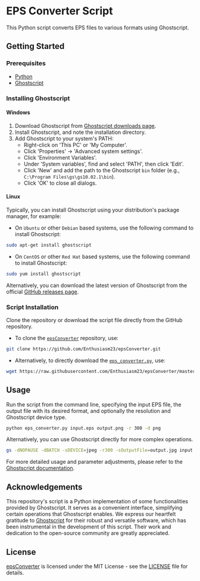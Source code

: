 # EPS Converter Script

This Python script converts EPS files to various formats using Ghostscript.

## Getting Started

### Prerequisites

- [Python](https://www.python.org)
- [Ghostscript](https://www.ghostscript.com)

### Installing Ghostscript

#### Windows

1. Download Ghostscript from [Ghostscript downloads page](https://www.ghostscript.com/download/gsdnld.html).
2. Install Ghostscript, and note the installation directory.
3. Add Ghostscript to your system's PATH:
   - Right-click on 'This PC' or 'My Computer'.
   - Click 'Properties' -> 'Advanced system settings'.
   - Click 'Environment Variables'.
   - Under 'System variables', find and select 'PATH', then click 'Edit'.
   - Click 'New' and add the path to the Ghostscript `bin` folder (e.g., `C:\Program Files\gs\gs10.02.1\bin`).
   - Click 'OK' to close all dialogs.

#### Linux

Typically, you can install Ghostscript using your distribution's package manager, for example:

- On `Ubuntu` or other `Debian` based systems, use the following command to install Ghostscript:

```bash
sudo apt-get install ghostscript
```

- On `CentOS` or other `Red Hat` based systems, use the following command to install Ghostscript:
```bash
sudo yum install ghostscript
```

Alternatively, you can download the latest version of Ghostscript from the official [GitHub releases page](https://github.com/ArtifexSoftware/ghostpdl-downloads/releases).

### Script Installation

Clone the repository or download the script file directly from the GitHub repository.

- To clone the [`epsConverter`](https://github.com/Enthusiasm23/epsConverter.git) repository, use:

```bash
git clone https://github.com/Enthusiasm23/epsConverter.git
```

- Alternatively, to directly download the [`eps_converter.py`](./eps_converter.py), use:

```bash
wget https://raw.githubusercontent.com/Enthusiasm23/epsConverter/master/eps_converter.py
```

## Usage
Run the script from the command line, specifying the input EPS file, the output file with its desired format, and optionally the resolution and Ghostscript device type.

```bash
python eps_converter.py input.eps output.png -r 300 -d png
```

Alternatively, you can use Ghostscript directly for more complex operations.

```bash
gs -dNOPAUSE -dBATCH -sDEVICE=jpeg -r300 -sOutputFile=output.jpg input.eps
```
For more detailed usage and parameter adjustments, please refer to the [Ghostscript documentation](https://ghostscript.readthedocs.io/en/latest).

## Acknowledgements

This repository's script is a Python implementation of some functionalities provided by Ghostscript. 
It serves as a convenient interface, simplifying certain operations that Ghostscript enables. 
We express our heartfelt gratitude to [Ghostscript](https://www.ghostscript.com) for their robust and versatile software, which has been instrumental in the development of this script. 
Their work and dedication to the open-source community are greatly appreciated.

## License
[epsConverter](https://github.com/Enthusiasm23/epsConverter.git) is licensed under the MIT License - see the [LICENSE](./LICENSE) file for details.
